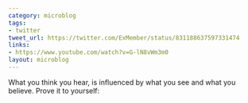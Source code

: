 ```yaml
---
category: microblog
tags:
- twitter
tweet_url: https://twitter.com/ExMember/status/831188637597331474
links:
- https://www.youtube.com/watch?v=G-lN8vWm3m0
layout: microblog
---
```

What you think you hear, is influenced by what you see and what you believe. Prove it to yourself:
